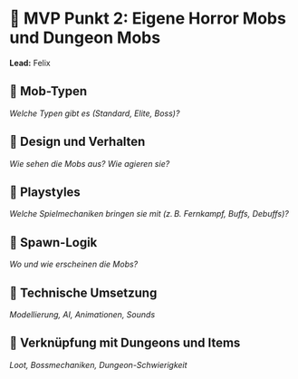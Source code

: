 # 👹 MVP Punkt 2: Eigene Horror Mobs und Dungeon Mobs
**Lead:** Felix

## 🔹 Mob-Typen
_Welche Typen gibt es (Standard, Elite, Boss)?_

## 🔹 Design und Verhalten
_Wie sehen die Mobs aus? Wie agieren sie?_

## 🔹 Playstyles
_Welche Spielmechaniken bringen sie mit (z. B. Fernkampf, Buffs, Debuffs)?_

## 🔹 Spawn-Logik
_Wo und wie erscheinen die Mobs?_

## 🔹 Technische Umsetzung
_Modellierung, AI, Animationen, Sounds_

## 🔹 Verknüpfung mit Dungeons und Items
_Loot, Bossmechaniken, Dungeon-Schwierigkeit_